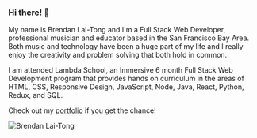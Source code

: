 ### Hi there! 👋
My name is Brendan Lai-Tong and I'm a Full Stack Web Developer, professional musician and educator based in the San Francisco Bay Area. Both music and technology have been a huge part of my life and I really enjoy the creativity and problem solving that both hold in common. 

I am attended Lambda School, an Immersive 6 month Full Stack Web Development program that provides hands on curriculum in the areas of HTML, CSS, Responsive Design, JavaScript, Node, Java, React, Python, Redux, and SQL.

Check out my [portfolio](https://portfolio-flax-theta.vercel.app/) if you get the chance!

![Brendan Lai-Tong](https://github-readme-stats.vercel.app/api?username=kai-blt)

<!--
**kai-blt/kai-blt** is a ✨ _special_ ✨ repository because its `README.md` (this file) appears on your GitHub profile.
